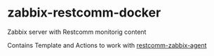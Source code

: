 # zabbix-restcomm-docker

Zabbix server with Restcomm monitorig content 

Contains Template and Actions to work with [restcomm-zabbix-agent](https://github.com/dataart-telco/restcomm-zabbix-agent-docker)
